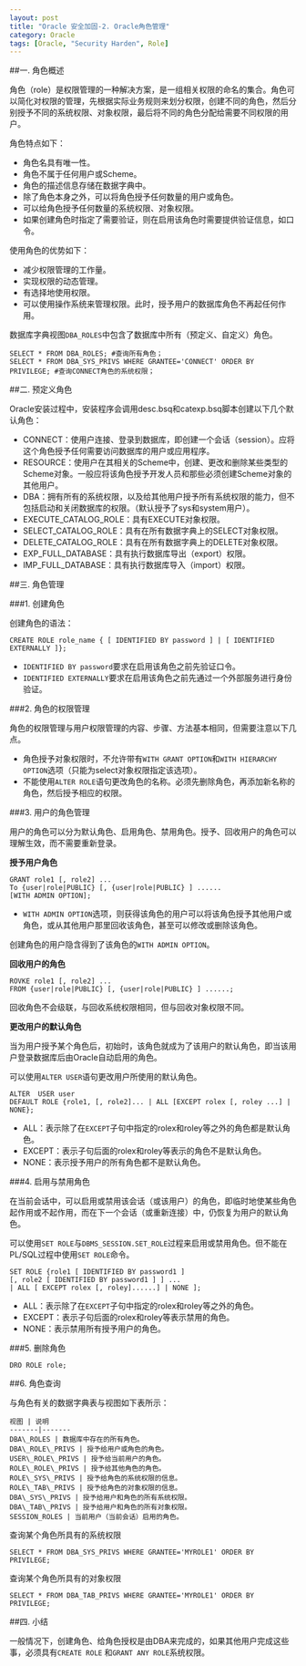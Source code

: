 ```yaml
---
layout: post
title: "Oracle 安全加固-2. Oracle角色管理"
category: Oracle
tags: [Oracle, "Security Harden", Role]
---
```


##一. 角色概述

角色（role）是权限管理的一种解决方案，是一组相关权限的命名的集合。角色可以简化对权限的管理，先根据实际业务规则来划分权限，创建不同的角色，然后分别授予不同的系统权限、对象权限，最后将不同的角色分配给需要不同权限的用户。

角色特点如下：

- 角色名具有唯一性。
- 角色不属于任何用户或Scheme。
- 角色的描述信息存储在数据字典中。
- 除了角色本身之外，可以将角色授予任何数量的用户或角色。
- 可以给角色授予任何数量的系统权限、对象权限。
- 如果创建角色时指定了需要验证，则在启用该角色时需要提供验证信息，如口令。

使用角色的优势如下：

- 减少权限管理的工作量。
- 实现权限的动态管理。
- 有选择地使用权限。
- 可以使用操作系统来管理权限。此时，授予用户的数据库角色不再起任何作用。

数据库字典视图`DBA_ROLES`中包含了数据库中所有（预定义、自定义）角色。

	SELECT * FROM DBA_ROLES; #查询所有角色；
	SELECT * FROM DBA_SYS_PRIVS WHERE GRANTEE='CONNECT' ORDER BY PRIVILEGE; #查询CONNECT角色的系统权限；

##二. 预定义角色

Oracle安装过程中，安装程序会调用desc.bsq和catexp.bsq脚本创建以下几个默认角色：

- CONNECT：使用户连接、登录到数据库，即创建一个会话（session）。应将这个角色授予任何需要访问数据库的用户或应用程序。
- RESOURCE：使用户在其相关的Scheme中，创建、更改和删除某些类型的Scheme对象。一般应将该角色授予开发人员和那些必须创建Scheme对象的其他用户。
- DBA：拥有所有的系统权限，以及给其他用户授予所有系统权限的能力，但不包括启动和关闭数据库的权限。（默认授予了sys和system用户）。
- EXECUTE\_CATALOG\_ROLE：具有EXECUTE对象权限。
- SELECT\_CATALOG\_ROLE：具有在所有数据字典上的SELECT对象权限。
- DELETE\_CATALOG\_ROLE：具有在所有数据字典上的DELETE对象权限。
- EXP\_FULL\_DATABASE：具有执行数据库导出（export）权限。
- IMP\_FULL\_DATABASE：具有执行数据库导入（import）权限。

##三. 角色管理

###1. 创建角色

创建角色的语法：

	CREATE ROLE role_name { [ IDENTIFIED BY password ] | [ IDENTIFIED EXTERNALLY ]};

- `IDENTIFIED BY password`要求在启用该角色之前先验证口令。
- `IDENTIFIED EXTERNALLY`要求在启用该角色之前先通过一个外部服务进行身份验证。

###2. 角色的权限管理

角色的权限管理与用户权限管理的内容、步骤、方法基本相同，但需要注意以下几点。

- 角色授予对象权限时，不允许带有`WITH GRANT OPTION`和`WITH HIERARCHY OPTION`选项（只能为select对象权限指定该选项）。
- 不能使用`ALTER ROLE`语句更改角色的名称。必须先删除角色，再添加新名称的角色，然后授予相应的权限。

###3. 用户的角色管理

用户的角色可以分为默认角色、启用角色、禁用角色。授予、回收用户的角色可以理解生效，而不需要重新登录。

**授予用户角色**

	GRANT role1 [, role2] ...
	To {user|role|PUBLIC} [, {user|role|PUBLIC} ] ......
	[WITH ADMIN OPTION];

- `WITH ADMIN OPTION`选项，则获得该角色的用户可以将该角色授予其他用户或角色，或从其他用户那里回收该角色，甚至可以修改或删除该角色。

创建角色的用户隐含得到了该角色的`WITH ADMIN OPTION`。

**回收用户的角色**

	ROVKE role1 [, role2] ...
	FROM {user|role|PUBLIC} [, {user|role|PUBLIC} ] ......;

回收角色不会级联，与回收系统权限相同，但与回收对象权限不同。

**更改用户的默认角色**

当为用户授予某个角色后，初始时，该角色就成为了该用户的默认角色，即当该用户登录数据库后由Oracle自动启用的角色。

可以使用`ALTER USER`语句更改用户所使用的默认角色。

	ALTER  USER user
	DEFAULT ROLE {role1, [, role2]... | ALL [EXCEPT rolex [, roley ...] | NONE};

- ALL：表示除了在`EXCEPT`子句中指定的rolex和roley等之外的角色都是默认角色。
- EXCEPT：表示子句后面的rolex和roley等表示的角色不是默认角色。
- NONE：表示授予用户的所有角色都不是默认角色。

###4. 启用与禁用角色

在当前会话中，可以启用或禁用该会话（或该用户）的角色，即临时地使某些角色起作用或不起作用，而在下一个会话（或重新连接）中，仍恢复为用户的默认角色。

可以使用`SET ROLE`与`DBMS_SESSION.SET_ROLE`过程来启用或禁用角色。但不能在PL/SQL过程中使用`SET ROLE`命令。

	SET ROLE {role1 [ IDENTIFIED BY password1 ]
	[, role2 [ IDENTIFIED BY password1 ] ] ...
	| ALL [ EXCEPT rolex [, roley]......] | NONE ];

- ALL：表示除了在`EXCEPT`子句中指定的rolex和roley等之外的角色。
- EXCEPT：表示子句后面的rolex和roley等表示禁用的角色。
- NONE：表示禁用所有授予用户的角色。

###5. 删除角色

	DRO ROLE role;

##6. 角色查询

与角色有关的数据字典表与视图如下表所示：

	视图 | 说明
	-------|-------
	DBA\_ROLES | 数据库中存在的所有角色。
	DBA\_ROLE\_PRIVS | 授予给用户或角色的角色。
	USER\_ROLE\_PRIVS | 授予给当前用户的角色。
	ROLE\_ROLE\_PRIVS | 授予给其他角色的角色。
	ROLE\_SYS\_PRIVS | 授予给角色的系统权限的信息。
	ROLE\_TAB\_PRIVS | 授予给角色的对象权限的信息。
	DBA\_SYS\_PRIVS | 授予给用户和角色的所有系统权限。
	DBA\_TAB\_PRIVS | 授予给用户和角色的所有对象权限。
	SESSION_ROLES | 当前用户（当前会话）启用的角色。

查询某个角色所具有的系统权限

	SELECT * FROM DBA_SYS_PRIVS WHERE GRANTEE='MYROLE1' ORDER BY PRIVILEGE;

查询某个角色所具有的对象权限

	SELECT * FROM DBA_TAB_PRIVS WHERE GRANTEE='MYROLE1' ORDER BY PRIVILEGE;

##四. 小结

一般情况下，创建角色、给角色授权是由DBA来完成的，如果其他用户完成这些事，必须具有`CREATE ROLE` 和`GRANT ANY ROLE`系统权限。